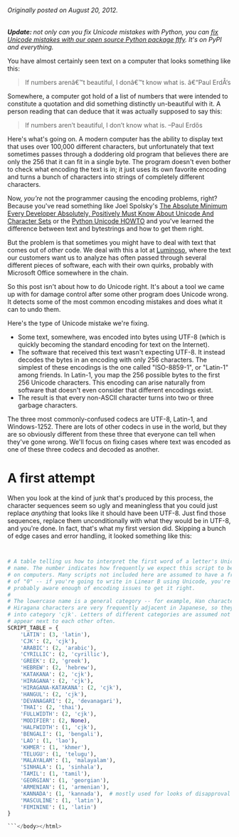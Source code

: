 <html><body><h6><em>Originally posted on August 20, 2012.</em></h6>

<strong><em>Update: </em></strong><em>not only can you fix Unicode mistakes with Python, you can <a title="Fixing Unicode mistakes and more: the ftfy package" href="http://blog.lumino.so/2012/08/24/fixing-unicode-mistakes-and-more-the-ftfy-package/">fix Unicode mistakes with our open source </a></em><em><a title="Fixing Unicode mistakes and more: the ftfy package" href="http://blog.lumino.so/2012/08/24/fixing-unicode-mistakes-and-more-the-ftfy-package/">Python package ftfy</a>. It's on PyPI and everything.</em><strong><em>
</em></strong>

You have almost certainly seen text on a computer that looks something like this:

<blockquote>If numbers arenâ€™t beautiful, I donâ€™t know what is. â€“Paul ErdÅ‘s</blockquote>

Somewhere, a computer got hold of a list of numbers that were intended to constitute a quotation and did something distinctly un-beautiful with it. A person reading that can deduce that it was actually supposed to say this:

<blockquote>If numbers aren’t beautiful, I don’t know what is. –Paul Erdős</blockquote>

Here's what's going on. A modern computer has the ability to display text that uses over 100,000 different characters, but unfortunately that text sometimes passes through a doddering old program that believes there are only the 256 that it can fit in a single byte. The program doesn't even bother to check what encoding the text is in; it just uses its own favorite encoding and turns a bunch of characters into strings of completely different characters.

Now, <em>you're</em> not the programmer causing the encoding problems, right? Because you've read something like Joel Spolsky's <a href="http://www.joelonsoftware.com/articles/Unicode.html">The Absolute Minimum Every Developer Absolutely, Positively Must Know About Unicode And Character Sets</a> or the <a href="http://docs.python.org/howto/unicode">Python Unicode HOWTO</a> and you've learned the difference between text and bytestrings and how to get them right.

But the problem is that sometimes you might have to deal with text that comes out of <em>other</em> code. We deal with this a lot at <a href="http://lumino.so">Luminoso</a>, where the text our customers want us to analyze has often passed through several different pieces of software, each with their own quirks, probably with Microsoft Office somewhere in the chain.

So this post isn't about how to do Unicode right. It's about a tool we came up with for damage control after some other program does Unicode wrong. It detects some of the most common encoding mistakes and does what it can to undo them.

<!--more-->

Here's the type of Unicode mistake we're fixing.

<ul>
    <li>Some text, somewhere, was encoded into bytes using UTF-8 (which is quickly becoming the standard encoding for text on the Internet).</li>
    <li>The software that received this text wasn't expecting UTF-8. It instead decodes the bytes in an encoding with only 256 characters. The simplest of these encodings is the one called "ISO-8859-1", or "Latin-1" among friends. In Latin-1, you map the 256 possible bytes to the first 256 Unicode characters. This encoding can arise naturally from software that doesn't even consider that different encodings exist.</li>
    <li>The result is that every non-ASCII character turns into two or three garbage characters.</li>
</ul>

The three most commonly-confused codecs are UTF-8, Latin-1, and Windows-1252. There are lots of other codecs in use in the world, but they are so obviously different from these three that everyone can tell when they've gone wrong. We'll focus on fixing cases where text was encoded as one of these three codecs and decoded as another.

<h1>A first attempt</h1>

When you look at the kind of junk that's produced by this process, the character sequences seem so ugly and meaningless that you could just replace <em>anything</em> that looks like it should have been UTF-8. Just find those sequences, replace them unconditionally with what they would be in UTF-8, and you're done. In fact, that's what my first version did. Skipping a bunch of edge cases and error handling, it looked something like this:

```python


# A table telling us how to interpret the first word of a letter's Unicode
# name. The number indicates how frequently we expect this script to be used
# on computers. Many scripts not included here are assumed to have a frequency
# of "0" -- if you're going to write in Linear B using Unicode, you're
# probably aware enough of encoding issues to get it right.
#
# The lowercase name is a general category -- for example, Han characters and
# Hiragana characters are very frequently adjacent in Japanese, so they all go
# into category 'cjk'. Letters of different categories are assumed not to
# appear next to each other often.
SCRIPT_TABLE = {
    'LATIN': (3, 'latin'),
    'CJK': (2, 'cjk'),
    'ARABIC': (2, 'arabic'),
    'CYRILLIC': (2, 'cyrillic'),
    'GREEK': (2, 'greek'),
    'HEBREW': (2, 'hebrew'),
    'KATAKANA': (2, 'cjk'),
    'HIRAGANA': (2, 'cjk'),
    'HIRAGANA-KATAKANA': (2, 'cjk'),
    'HANGUL': (2, 'cjk'),
    'DEVANAGARI': (2, 'devanagari'),
    'THAI': (2, 'thai'),
    'FULLWIDTH': (2, 'cjk'),
    'MODIFIER': (2, None),
    'HALFWIDTH': (1, 'cjk'),
    'BENGALI': (1, 'bengali'),
    'LAO': (1, 'lao'),
    'KHMER': (1, 'khmer'),
    'TELUGU': (1, 'telugu'),
    'MALAYALAM': (1, 'malayalam'),
    'SINHALA': (1, 'sinhala'),
    'TAMIL': (1, 'tamil'),
    'GEORGIAN': (1, 'georgian'),
    'ARMENIAN': (1, 'armenian'),
    'KANNADA': (1, 'kannada'),  # mostly used for looks of disapproval
    'MASCULINE': (1, 'latin'),
    'FEMININE': (1, 'latin')
}

```</body></html>